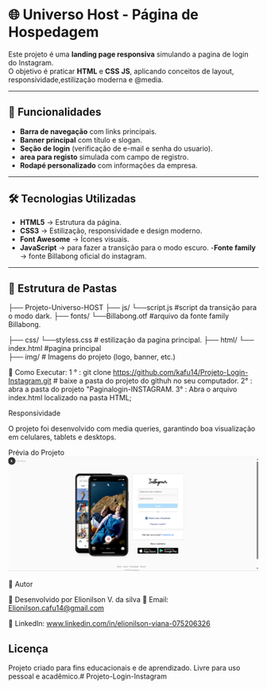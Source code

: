 # 🌐 Universo Host - Página de Hospedagem

Este projeto é uma **landing page responsiva** simulando a pagina de login do Instagram.  
O objetivo é praticar **HTML** e **CSS** **JS**, aplicando conceitos de layout, responsividade,estilização moderna e @media.

---

## 📑 Funcionalidades

- **Barra de navegação** com links principais.  
- **Banner principal** com título e slogan.  
- **Seção de login** (verificação de e-mail e senha do usuario).  
- **area para registo** simulada com campo de registro.  
- **Rodapé personalizado** com informações da empresa.  

---

## 🛠️ Tecnologias Utilizadas

- **HTML5** → Estrutura da página.  
- **CSS3** → Estilização, responsividade e design moderno.  
- **Font Awesome** → Ícones visuais. 
- **JavaScript** → para fazer a transição para o modo escuro.
-**Fonte family** → fonte Billabong oficial do instagram.

---

## 📂 Estrutura de Pastas

├── Projeto-Universo-HOST
  ├── js/
    └──script.js    #script da transição para o modo dark.
  ├── fonts/
    └──Billabong.otf   #arquivo da fonte family Billabong.

  ├── css/
    └──styless.css     # estilização da pagina principal.
  ├── html/
     └── index.html    #pagina principal     
  ├── img/                # Imagens do projeto (logo, banner, etc.)

🚀 Como Executar:
1 ° : git clone https://github.com/kafu14/Projeto-Login-Instagram.git  # baixe a pasta do projeto do githuh no seu computador.
2°  : abra a pasta do projeto "Paginalogin-INSTAGRAM.
3° : Abra o arquivo index.html localizado na pasta HTML;

Responsividade

O projeto foi desenvolvido com media queries, garantindo boa visualização em celulares, tablets e desktops.

Prévia do Projeto
![imagem do site](Paginalogin-INSTAGRAM.png)

📌 Autor

👤 Desenvolvido por Elionilson V. da silva
📧 Email: Elionilson.cafu14@gmail.com

🔗 LinkedIn: www.linkedin.com/in/elionilson-viana-075206326

## Licença

Projeto criado para fins educacionais e de aprendizado. Livre para uso pessoal e acadêmico.#   P r o j e t o - L o g i n - I n s t a g r a m 
 
 